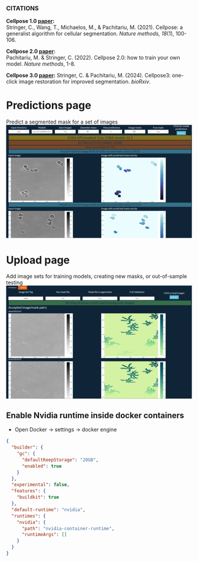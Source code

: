 ### CITATIONS

**Cellpose 1.0 [paper](https://t.co/kBMXmPp3Yn?amp=1):**  
Stringer, C., Wang, T., Michaelos, M., & Pachitariu, M. (2021). Cellpose: a generalist algorithm for cellular segmentation. <em>Nature methods, 18</em>(1), 100-106.

**Cellpose 2.0 [paper](https://www.nature.com/articles/s41592-022-01663-4):**  
Pachitariu, M. & Stringer, C. (2022). Cellpose 2.0: how to train your own model. <em>Nature methods</em>, 1-8.

**Cellpose 3.0 [paper](https://www.biorxiv.org/content/10.1101/2024.02.10.579780v1):**
Stringer, C. & Pachitariu, M. (2024). Cellpose3: one-click image restoration for improved segmentation. <em>bioRxiv</em>.

# Predictions page
Predict a segmented mask for a set of images
![PredPage](assets/predict_page.png)

# Upload page
Add image sets for training models, creating new masks, or out-of-sample testing 
![UploadPage](assets/upload_page.png)

## Enable Nvidia runtime inside docker containers 
- Open Docker -> settings -> docker engine 
```json
{
  "builder": {
    "gc": {
      "defaultKeepStorage": "20GB",
      "enabled": true
    }
  },
  "experimental": false,
  "features": {
    "buildkit": true
  },
  "default-runtime": "nvidia",
  "runtimes": {
    "nvidia": {
      "path": "nvidia-container-runtime",
      "runtimeArgs": []
    }
  }
}